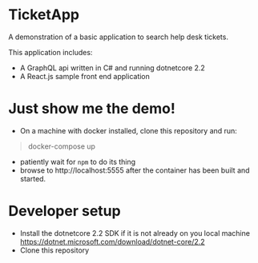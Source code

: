 # TicketApp

A demonstration of a basic application to search help desk tickets.

This application includes:
- A GraphQL api written in C# and running dotnetcore 2.2
- A React.js sample front end application

# Just show me the demo!
- On a machine with docker installed, clone this repository and run:
> docker-compose up
- patiently wait for `npm` to do its thing
- browse to http://localhost:5555 after the container has been built and started.

# Developer setup
- Install the dotnetcore 2.2 SDK if it is not already on you local machine https://dotnet.microsoft.com/download/dotnet-core/2.2
- Clone this repository



